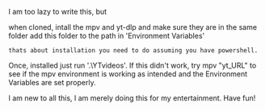 

I am too lazy to write this, but 

when cloned, intall the mpv and yt-dlp and make sure they are in the same folder
 add this folder to the path in 'Environment Variables'

	thats about installation you need to do assuming you have powershell.

Once, installed just run '.\YTvideos'.
	If this didn't work, try   mpv "yt_URL" to see if the mpv environment is working as intended and the Environment Variables are set properly.


I am new to all this, I am merely doing this for my entertainment.
Have fun!

